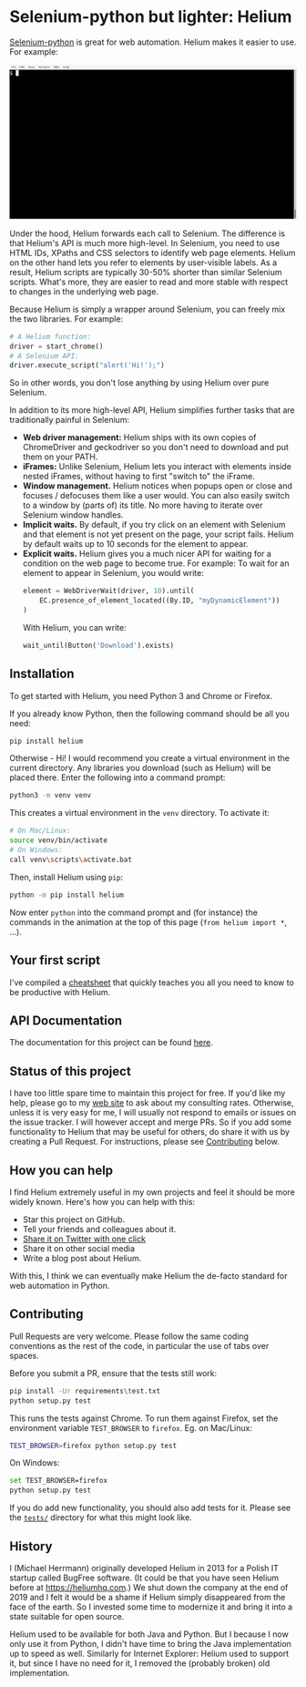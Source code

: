 # Selenium-python but lighter: Helium

[Selenium-python](https://selenium-python.readthedocs.io/) is great for web
automation. Helium makes it easier to use. For example:

![Helium Demo](docs/helium-demo.gif)

Under the hood, Helium forwards each call to Selenium. The difference is that
Helium's API is much more high-level. In Selenium, you need to use HTML IDs,
XPaths and CSS selectors to identify web page elements. Helium on the other hand
lets you refer to elements by user-visible labels. As a result, Helium scripts
are typically 30-50% shorter than similar Selenium scripts. What's more, they
are easier to read and more stable with respect to changes in the underlying web
page.

Because Helium is simply a wrapper around Selenium, you can freely mix the two
libraries. For example:

```python
# A Helium function:
driver = start_chrome()
# A Selenium API:
driver.execute_script("alert('Hi!');")
```

So in other words, you don't lose anything by using Helium over pure Selenium.

In addition to its more high-level API, Helium simplifies further tasks that are
traditionally painful in Selenium:

- **Web driver management:** Helium ships with its own copies of ChromeDriver
  and geckodriver so you don't need to download and put them on your PATH.
- **iFrames:** Unlike Selenium, Helium lets you interact with elements inside
  nested iFrames, without having to first "switch to" the iFrame.
- **Window management.** Helium notices when popups open or close and focuses /
  defocuses them like a user would. You can also easily switch to a window by
  (parts of) its title. No more having to iterate over Selenium window handles.
- **Implicit waits.** By default, if you try click on an element with Selenium
  and that element is not yet present on the page, your script fails. Helium by
  default waits up to 10 seconds for the element to appear.
- **Explicit waits.** Helium gives you a much nicer API for waiting for a
  condition on the web page to become true. For example: To wait for an element
  to appear in Selenium, you would write:
  ```python
  element = WebDriverWait(driver, 10).until(
      EC.presence_of_element_located((By.ID, "myDynamicElement"))
  )
  ```
  With Helium, you can write:
  ```python
  wait_until(Button('Download').exists)
  ```

## Installation

To get started with Helium, you need Python 3 and Chrome or Firefox.

If you already know Python, then the following command should be all you need:

```bash
pip install helium
```

Otherwise - Hi! I would recommend you create a virtual environment in the
current directory. Any libraries you download (such as Helium) will be placed
there. Enter the following into a command prompt:

```bash
python3 -m venv venv
```

This creates a virtual environment in the `venv` directory. To activate it:

```bash
# On Mac/Linux:
source venv/bin/activate
# On Windows:
call venv\scripts\activate.bat
```

Then, install Helium using `pip`:

```bash
python -m pip install helium
```

Now enter `python` into the command prompt and (for instance) the commands in
the animation at the top of this page (`from helium import *`, ...).

## Your first script

I've compiled a [cheatsheet](docs/cheatsheet.md) that quickly teaches you all
you need to know to be productive with Helium.

## API Documentation

The documentation for this project can be found
[here](https://selenium-python-helium.readthedocs.io/en/latest/).

## Status of this project

I have too little spare time to maintain this project for free. If you'd like
my help, please go to my [web site](http://herrmann.io) to ask about my
consulting rates. Otherwise, unless it is very easy for me, I will usually not
respond to emails or issues on the issue tracker. I will however accept and
merge PRs. So if you add some functionality to Helium that may be useful for
others, do share it with us by creating a Pull Request. For instructions, please
see [Contributing](#Contributing) below.

## How you can help

I find Helium extremely useful in my own projects and feel it should be more
widely known. Here's how you can help with this:

- Star this project on GitHub.
- Tell your friends and colleagues about it.
- [Share it on Twitter with one click](https://twitter.com/intent/tweet?text=I%20find%20Helium%20very%20useful%20for%20web%20automation%20with%20Python%3A%20https%3A//github.com/mherrmann/helium)
- Share it on other social media
- Write a blog post about Helium.

With this, I think we can eventually make Helium the de-facto standard for web
automation in Python.

## Contributing

Pull Requests are very welcome. Please follow the same coding conventions as the
rest of the code, in particular the use of tabs over spaces.

Before you submit a PR, ensure that the tests still work:

```bash
pip install -Ur requirements\test.txt
python setup.py test
```

This runs the tests against Chrome. To run them against Firefox, set the
environment variable `TEST_BROWSER` to `firefox`. Eg. on Mac/Linux:

```bash
TEST_BROWSER=firefox python setup.py test
```

On Windows:

```bash
set TEST_BROWSER=firefox
python setup.py test
```

If you do add new functionality, you should also add tests for it. Please see
the [`tests/`](tests) directory for what this might look like.

## History

I (Michael Herrmann) originally developed Helium in 2013 for a Polish IT startup
called BugFree software. (It could be that you have seen Helium before at
https://heliumhq.com.) We shut down the company at the end of 2019 and I felt it
would be a shame if Helium simply disappeared from the face of the earth. So I
invested some time to modernize it and bring it into a state suitable for open
source.

Helium used to be available for both Java and Python. But I because I now only
use it from Python, I didn't have time to bring the Java implementation up to
speed as well. Similarly for Internet Explorer: Helium used to support it, but
since I have no need for it, I removed the (probably broken) old implementation.
